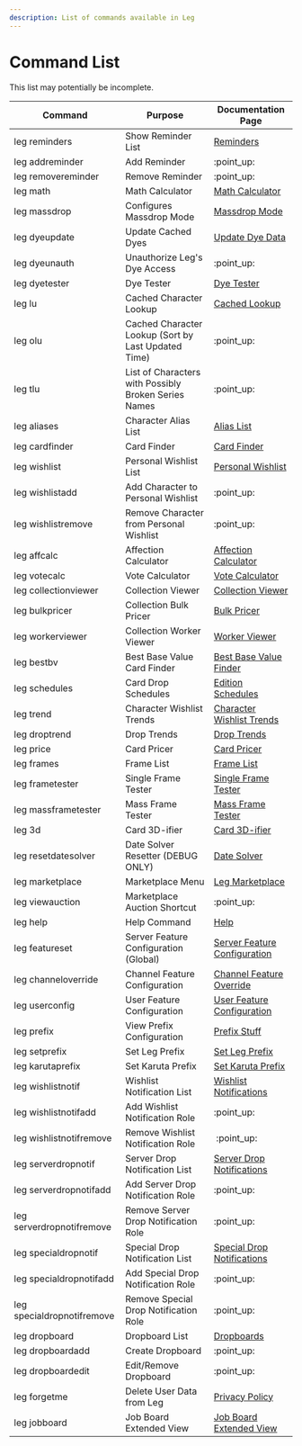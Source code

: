 ```yaml
---
description: List of commands available in Leg
---
```


# Command List

This list may potentially be incomplete.

| Command                    | Purpose                                              | Documentation Page                                                                                     |
| -------------------------- | ---------------------------------------------------- | ------------------------------------------------------------------------------------------------------ |
| leg reminders              | Show Reminder List                                   | [Reminders](../useful-utilities/reminders.md)                                                          |
| leg addreminder            | Add Reminder                                         | ​:point\_up:                                                                                           |
| leg removereminder         | Remove Reminder                                      | ​:point\_up:                                                                                           |
| leg math                   | Math Calculator                                      | [Math Calculator](../useful-utilities/math-calculator.md)                                              |
| leg massdrop               | Configures Massdrop Mode                             | [Massdrop Mode](broken-reference)                                                                      |
| leg dyeupdate              | Update Cached Dyes                                   | [Update Dye Data](../karuta-utilities/dye-utilities/update-dye-data.md)                                |
| leg dyeunauth              | Unauthorize Leg's Dye Access                         | :point\_up:                                                                                            |
| leg dyetester              | Dye Tester                                           | [Dye Tester](../karuta-utilities/dye-utilities/dye-tester.md)                                          |
| leg lu                     | Cached Character Lookup                              | [Cached Lookup](../karuta-utilities/character-tools/cached-lookup.md)                                  |
| leg olu                    | Cached Character Lookup (Sort by Last Updated Time)  | :point\_up:                                                                                            |
| leg tlu                    | List of Characters with Possibly Broken Series Names | :point\_up:                                                                                            |
| leg aliases                | Character Alias List                                 | [Alias List](../karuta-utilities/character-tools/alias-list.md)                                        |
| leg cardfinder             | Card Finder                                          | [Card Finder](broken-reference)                                                                        |
| leg wishlist               | Personal Wishlist List                               | [Personal Wishlist](../karuta-utilities/character-tools/personal-wishlist.md)                          |
| leg wishlistadd            | Add Character to Personal Wishlist                   | :point\_up:                                                                                            |
| leg wishlistremove         | Remove Character from Personal Wishlist              | :point\_up:                                                                                            |
| leg affcalc                | Affection Calculator                                 | [Affection Calculator](../karuta-utilities/character-tools/affection-calculator-wip.md)                |
| leg votecalc               | Vote Calculator                                      | [Vote Calculator](../karuta-utilities/user-utilities/vote-calculator.md)                               |
| leg collectionviewer       | Collection Viewer                                    | [Collection Viewer](../karuta-utilities/card-collection-utilities/collection-viewer.md)                |
| leg bulkpricer             | Collection Bulk Pricer                               | [Bulk Pricer](../karuta-utilities/card-collection-utilities/bulk-pricer.md)                            |
| leg workerviewer           | Collection Worker Viewer                             | [Worker Viewer](../karuta-utilities/card-collection-utilities/worker-viewer.md)                        |
| leg bestbv                 | Best Base Value Card Finder                          | [Best Base Value Finder](../karuta-utilities/statistics-and-data/best-base-value-finder.md)            |
| leg schedules              | Card Drop Schedules                                  | [Edition Schedules](../karuta-utilities/statistics-and-data/edition-schedules.md)                      |
| leg trend                  | Character Wishlist Trends                            | [Character Wishlist Trends](../karuta-utilities/statistics-and-data/character-wishlist-trends.md)      |
| leg droptrend              | Drop Trends                                          | [Drop Trends](../karuta-utilities/statistics-and-data/drop-trends.md)                                  |
| leg price                  | Card Pricer                                          | [Card Pricer](../karuta-utilities/card-utilities/card-pricer.md)                                       |
| leg frames                 | Frame List                                           | [Frame List](../karuta-utilities/card-utilities/frame-tester/frame-list.md)                            |
| leg frametester            | Single Frame Tester                                  | [Single Frame Tester](../karuta-utilities/card-utilities/frame-tester/single-frame-tester.md)          |
| leg massframetester        | Mass Frame Tester                                    | [Mass Frame Tester](../karuta-utilities/card-utilities/frame-tester/mass-frame-tester.md)              |
| leg 3d                     | Card 3D-ifier                                        | [Card 3D-ifier](../karuta-utilities/card-utilities/card-3d-ifier.md)                                   |
| leg resetdatesolver        | Date Solver Resetter (DEBUG ONLY)                    | [Date Solver](../karuta-utilities/date-solver.md)                                                      |
| leg marketplace            | Marketplace Menu                                     | [Leg Marketplace](../karuta-services/leg-marketplace.md)                                               |
| leg viewauction            | Marketplace Auction Shortcut                         | :point\_up:                                                                                            |
| leg help                   | Help Command                                         | [Help](../bot-management/help.md)                                                                      |
| leg featureset             | Server Feature Configuration (Global)                | [Server Feature Configuration](../bot-management/server-feature-configuration/)                        |
| leg channeloverride        | Channel Feature Configuration                        | [Channel Feature Override](../bot-management/server-feature-configuration/channel-feature-override.md) |
| leg userconfig             | User Feature Configuration                           | [User Feature Configuration](../bot-management/user-feature-configuration/)                            |
| leg prefix                 | View Prefix Configuration                            | [Prefix Stuff](../admin-management/prefix-stuff/)                                                      |
| leg setprefix              | Set Leg Prefix                                       | [Set Leg Prefix](../admin-management/prefix-stuff/set-leg-prefix.md)                                   |
| leg karutaprefix           | Set Karuta Prefix                                    | [Set Karuta Prefix](../admin-management/prefix-stuff/set-karuta-prefix.md)                             |
| leg wishlistnotif          | Wishlist Notification List                           | [Wishlist Notifications](../admin-management/drop-notifications/wishlist-count-notifications.md)       |
| leg wishlistnotifadd       | Add Wishlist Notification Role                       | :point\_up:                                                                                            |
| leg wishlistnotifremove    | Remove Wishlist Notification Role                    | ​​ :point\_up:                                                                                         |
| leg serverdropnotif        | Server Drop Notification List                        | [Server Drop Notifications](../admin-management/drop-notifications/server-drop-notifications.md)       |
| leg serverdropnotifadd     | Add Server Drop Notification Role                    | :point\_up:                                                                                            |
| leg serverdropnotifremove  | Remove Server Drop Notification Role                 | :point\_up:                                                                                            |
| leg specialdropnotif       | Special Drop Notification List                       | [Special Drop Notifications](../admin-management/drop-notifications/special-drop-notifications.md)     |
| leg specialdropnotifadd    | Add Special Drop Notification Role                   | :point\_up:                                                                                            |
| leg specialdropnotifremove | Remove Special Drop Notification Role                | :point\_up:                                                                                            |
| leg dropboard              | Dropboard List                                       | [Dropboards](../admin-management/dropboards.md)                                                        |
| leg dropboardadd           | Create Dropboard                                     | :point\_up:                                                                                            |
| leg dropboardedit          | Edit/Remove Dropboard                                | :point\_up:                                                                                            |
| leg forgetme               | Delete User Data from Leg                            | [Privacy Policy](privacy-policy.md)                                                                    |
| leg jobboard               | Job Board Extended View                              | [Job Board Extended View](../karuta-utilities/user-utilities/job-board-extended-view.md)               |
